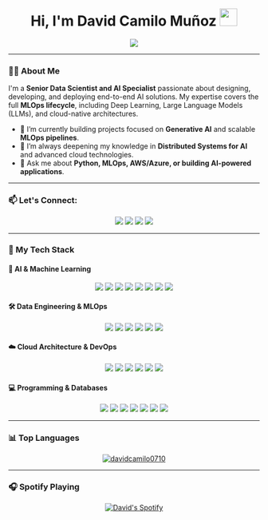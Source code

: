 <h1 align="center"><b>Hi, I'm David Camilo Muñoz</b> <img src="https://media.giphy.com/media/hvRJCLFzcasrR4ia7z/giphy.gif" width="35"></h1>
<p align="center">
  <a href="https://github.com/DenverCoder1/readme-typing-svg"><img src="https://readme-typing-svg.herokuapp.com?font=Time+New+Roman&color=3670A0&size=25&center=true&vCenter=true&width=800&height=100&lines=Senior+Data+Scientist;AI+Specialist;MLOps+Engineer;Passionate+about+building+intelligent+systems"></a>
</p>

---

### 👨‍💻 About Me

I'm a **Senior Data Scientist and AI Specialist** passionate about designing, developing, and deploying end-to-end AI solutions. My expertise covers the full **MLOps lifecycle**, including Deep Learning, Large Language Models (LLMs), and cloud-native architectures.

- 🔭 I’m currently building projects focused on **Generative AI** and scalable **MLOps pipelines**.
- 🌱 I’m always deepening my knowledge in **Distributed Systems for AI** and advanced cloud technologies.
- 💬 Ask me about **Python, MLOps, AWS/Azure, or building AI-powered applications**.

---

### 📫 Let's Connect:
<p align="center">
  <a href="https://www.linkedin.com/in/davidcamilo0710/" target="_blank"><img src="https://img.shields.io/badge/LinkedIn-0077B5?style=for-the-badge&logo=linkedin&logoColor=white" /></a>
  <a href="mailto:davidcamilo0710@gmail.com" target="_blank"><img src="https://img.shields.io/badge/Gmail-D14836?style=for-the-badge&logo=gmail&logoColor=white" /></a>
  <a href="https://grefox.xyz" target="_blank"><img src="https://img.shields.io/badge/Portfolio-FF7139?style=for-the-badge&logo=Firefox&logoColor=white" /></a>
  <a href="http://discordapp.com/users/611348105652207623" target="_blank"><img src="https://img.shields.io/badge/Discord-7289DA?style=for-the-badge&logo=discord&logoColor=white" /></a>
</p>

---

### 🚀 My Tech Stack

#### 🤖 AI & Machine Learning
<p align="center">
    <img src="https://img.shields.io/badge/Python-3776AB?style=for-the-badge&logo=python&logoColor=white" />
    <img src="https://img.shields.io/badge/PyTorch-EE4C2C?style=for-the-badge&logo=pytorch&logoColor=white" />
    <img src="https://img.shields.io/badge/TensorFlow-FF6F00?style=for-the-badge&logo=tensorflow&logoColor=white" />
    <img src="https://img.shields.io/badge/Keras-D00000?style=for-the-badge&logo=keras&logoColor=white" />
    <img src="https://img.shields.io/badge/scikit--learn-F7931E?style=for-the-badge&logo=scikit-learn&logoColor=white" />
    <img src="https://img.shields.io/badge/LangChain-000000?style=for-the-badge&logo=langchain&logoColor=white" />
    <img src="https://img.shields.io/badge/Hugging_Face-FFD21E?style=for-the-badge&logo=huggingface&logoColor=black" />
    <img src="https://img.shields.io/badge/Apache_Spark-E25A1C?style=for-the-badge&logo=apache-spark&logoColor=white" />
</p>

#### 🛠️ Data Engineering & MLOps
<p align="center">
    <img src="https://img.shields.io/badge/Looker-4285F4?style=for-the-badge&logo=looker&logoColor=white" />
    <img src="https://img.shields.io/badge/Power_BI-F2C811?style=for-the-badge&logo=powerbi&logoColor=black" />
    <img src="https://img.shields.io/badge/Tableau-E97627?style=for-the-badge&logo=tableau&logoColor=white" />
    <img src="https://img.shields.io/badge/Airflow-017CEE?style=for-the-badge&logo=apacheairflow&logoColor=white" />
    <img src="https://img.shields.io/badge/Make-6B18FF?style=for-the-badge&logo=make&logoColor=white" />
    <img src="https://img.shields.io/badge/n8n-1A825A?style=for-the-badge&logo=n8n&logoColor=white" />
</p>

#### ☁️ Cloud Architecture & DevOps
<p align="center">
    <img src="https://img.shields.io/badge/Amazon_AWS-232F3E?style=for-the-badge&logo=amazon-aws&logoColor=white" />
    <img src="https://img.shields.io/badge/Microsoft_Azure-0078D4?style=for-the-badge&logo=microsoft-azure&logoColor=white" />
    <img src="https://img.shields.io/badge/Google_Cloud-4285F4?style=for-the-badge&logo=google-cloud&logoColor=white" />
    <img src="https://img.shields.io/badge/Docker-2496ED?style=for-the-badge&logo=docker&logoColor=white" />
    <img src="https://img.shields.io/badge/Kubernetes-326CE5?style=for-the-badge&logo=kubernetes&logoColor=white" />
    <img src="https://img.shields.io/badge/Terraform-7B42BC?style=for-the-badge&logo=terraform&logoColor=white" />
</p>

#### 💻 Programming & Databases
<p align="center">
    <img src="https://img.shields.io/badge/SQL-025E8C?style=for-the-badge&logo=sqlite&logoColor=white" />
    <img src="https://img.shields.io/badge/PostgreSQL-4169E1?style=for-the-badge&logo=postgresql&logoColor=white" />
    <img src="https://img.shields.io/badge/MongoDB-47A248?style=for-the-badge&logo=mongodb&logoColor=white" />
    <img src="https://img.shields.io/badge/FastAPI-009688?style=for-the-badge&logo=fastapi&logoColor=white" />
    <img src="https://img.shields.io/badge/JavaScript-F7DF1E?style=for-the-badge&logo=javascript&logoColor=black" />
    <img src="https://img.shields.io/badge/Git-F05032?style=for-the-badge&logo=git&logoColor=white" />
    <img src="https://img.shields.io/badge/Linux-FCC624?style=for-the-badge&logo=linux&logoColor=black" />
</p>

---

### 📊 Top Languages
<p align="center">
  <a href="https://github.com/davidcamilo0710">
    <img align="center" src="https://github-readme-stats.vercel.app/api/top-langs/?username=davidcamilo0710&layout=compact&theme=dark&locale=en" alt="davidcamilo0710" />
  </a>
</p>

---

### 🎧 Spotify Playing

<p align="center">
  <a href="https://open.spotify.com/user/lhoqexv8094se5tu0sxjz4y3t">
    <img src="https://spotify-recently-played-readme.vercel.app/api?user=lhoqexv8094se5tu0sxjz4y3t&count=2" alt="David's Spotify" />
  </a>
</p>
